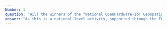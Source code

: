 ```yaml
---
Number: 1
question: "Will the winners of the “National OpenHardware-IoT Geospatial Hackathon 2024” receive any refund or is there any prize/ award given?"
answer: "As this is a national-level activity, supported through the FOSSEE project, National Mission on Education through ICT (NMEICT), the prospective winners shall be given ‘prizes/awards ONLY’, based on their performance, category-wise (themes). The winners shall also be eligible for applying to the coveted “IIT Bombay FOSSEE Geospatial + OpenHardware Internship & Summer Fellowship 2024”, and other flagship activities."
---
```

